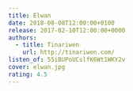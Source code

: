 ```yaml
---
title: Elwan
date: 2018-08-08T12:00:00+0100
release: 2017-02-10T12:00:00+0000
authors:
  - title: Tinariwen
    url: http://tinariwen.com/
listen_of: 55iBUPoUCslfK6Wt1WKY2v
cover: elwan.jpg
rating: 4.5
---
```

